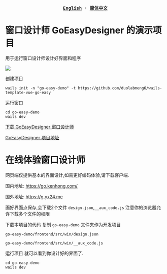 <p align="center" style="text-align: center">

</p>

<p align="center">
</p>

<div align="center">
<strong>
<samp>

[English](README.md) · [简体中文](README.zh-Hans.md) 

</samp>
</strong>
</div>

# 窗口设计师 GoEasyDesigner 的演示项目 

用于运行窗口设计师设计好界面和程序


![](https://user-images.githubusercontent.com/59047063/270091148-a89d2ab9-9ba3-4efc-b0fa-0a7dcc3bcfc1.gif)


创建项目

```
wails init -n "go-easy-demo" -t https://github.com/duolabmeng6/wails-template-vue-go-easy
```

运行窗口

```
cd go-easy-demo
wails dev
```


[下载 GoEasyDesigner 窗口设计师](https://github.com/duolabmeng6/GoEasyDesigner/releases)

[ GoEasyDesigner 项目地址](https://github.com/duolabmeng6/GoEasyDesigner)

# 在线体验窗口设计师

网页端仅提供基本的界面设计,如需更好编码体验,请下载客户端.

国内地址: https://go.kenhong.com/

国外地址: https://g.yx24.me

画好界面点保存,会下载2个文件 `design.json`,`__aux_code.js` 注意你的浏览器允许下载多个文件的权限

下载本项目的代码 复制 `go-easy-demo` 文件夹作为开发项目

`go-easy-demo/frontend/src/win/design.json`

`go-easy-demo/frontend/src/win/__aux_code.js`

运行项目 就可以看到你设计好的界面了.

```
cd go-easy-demo
wails dev
```


